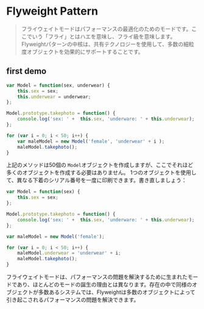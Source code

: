 # Flyweight Pattern

> フライウェイトモードはパフォーマンスの最適化のためのモードです。ここでいう「フライ」とはハエを意味し、フライ級を意味します。 Flyweightパターンの中核は、共有テクノロジーを使用して、多数の細粒度オブジェクトを効果的にサポートすることです。

## first demo

``` js
var Model = function(sex, underwear) {
    this.sex = sex;
    this.underwear = underwear;
};

Model.prototype.takephoto = function() {
    console.log('sex: ' +  this.sex, 'underware: ' + this.underwear);
};

for (var i = 0; i < 50; i++) {
    var maleModel = new Model('female', 'underwear' + i );
    maleModel.takephoto();
}
```

上記のメソッドは50個の `Model`オブジェクトを作成しますが、ここでそれほど多くのオブジェクトを作成する必要はありません。 1つのオブジェクトを使用して、異なる下着のシリアル番号を一度に印刷できます。書き直しましょう：

``` js
var Model = function(sex) {
    this.sex = sex;
};

Model.prototype.takephoto = function() {
    console.log('sex: ' +  this.sex, 'underware: ' + this.underwear);
};

var maleModel = new Model('female');

for (var i = 0; i < 50; i++) {
    maleModel.underwear = 'underwear' + i;
    maleModel.takephoto();
}
```

フライウェイトモードは、パフォーマンスの問題を解決するために生まれたモードであり、ほとんどのモードの誕生の理由とは異なります。存在の中で同様のオブジェクトが多数あるシステムでは、Flyweightは多数のオブジェクトによって引き起こされるパフォーマンスの問題を解決できます。
